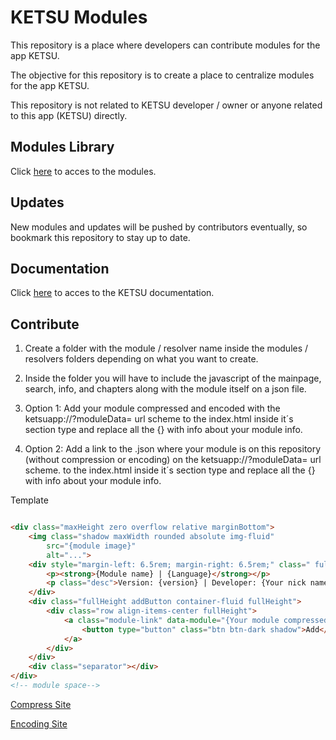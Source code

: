 # KETSU Modules

This repository is a place where developers can contribute modules for the app KETSU.

The objective for this repository is to create a place to centralize modules for the app KETSU.

This repository is not related to KETSU developer / owner or anyone related to this app (KETSU) directly.

## Modules Library

Click [here](https://mprotmod.github.io/Modules-KETSU/index.html) to acces to the modules.

## Updates

New modules and updates will be pushed by contributors eventually, so bookmark this repository to stay up to date.

## Documentation

Click [here](https://appketsu.github.io/KETSU-Documentation/) to acces to the KETSU documentation.

## Contribute

1. Create a folder with the module / resolver name inside the modules / resolvers folders depending on what you want to create.

2. Inside the folder you will have to include the javascript of the mainpage, search, info, and chapters along with the module itself on a json file.

3. Option 1: Add your module compressed and encoded with the ketsuapp://?moduleData= url scheme  to the index.html inside it´s section type and replace all the {} with info about your module info. 

3. Option 2: Add a link to the .json where your module is on this repository (without compression or encoding) on the ketsuapp://?moduleData= url scheme. to the index.html inside it´s section type and replace all the {} with info about your module info. 

Template

```html

<div class="maxHeight zero overflow relative marginBottom">
    <img class="shadow maxWidth rounded absolute img-fluid"
        src="{module image}"
        alt="...">
    <div style="margin-left: 6.5rem; margin-right: 6.5rem;" class=" fullHeight">
        <p><strong>{Module name} | {Language}</strong></p>
        <p class="desc">Version: {version} | Developer: {Your nick name}</p>
    </div>
    <div class="fullHeight addButton container-fluid fullHeight">
        <div class="row align-items-center fullHeight">
            <a class="module-link" data-module="{Your module compressed encoded or the url to the raw .json}">
                <button type="button" class="btn btn-dark shadow">Add</button>
            </a>
        </div>
    </div>
    <div class="separator"></div>
</div>
<!-- module space-->
```

[Compress Site](https://www.textfixeres.com/html/comprimir-html.php) 

[Encoding Site](https://www.urlencoder.org/)




